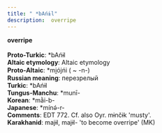 ```yaml
---
title: " *bAńɨl"
description:  overripe
---
```

<strong> overripe</strong><br><br>
<strong>Proto-Turkic</strong>:  *bAńɨl<br>
<strong>Altaic etymology</strong>:  Altaic etymology<br>
<strong> Proto-Altaic</strong>:  *mi̯ójńi ( ~ -n-)<br>
<strong>Russian meaning</strong>:  перезрелый<br>
<strong>Turkic</strong>:  *bAńɨl<br>
<strong>Tungus-Manchu</strong>:  *munī-<br>
<strong>Korean</strong>:  *mằi-b-<br>
<strong>Japanese</strong>:  *mínǝ́-r-<br>
<strong>Comments</strong>:  EDT 772. Cf. also Oyr. mɨnčɨk 'musty'.<br>
<strong>Karakhanid</strong>:  majɨl, majɨl- 'to become overripe' (MK)<br>


